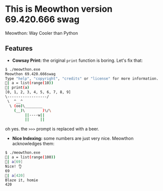 This is Meowthon version 69.420.666 swag
====================================

Meowthon: Way Cooler than Python


## Features
- **Cowsay Print:** the original `print` function is boring. Let's fix that:

```bash
$ ./meowthon.exe
Meowthon 69.420.666swag
Type "help", "copyright", "credits" or "license" for more information.
🍺| a = list(range(10))
🍺| print(a)
[0, 1, 2, 3, 4, 5, 6, 7, 8, 9]
\------------------/
 \  ^__^
  \ (oo)\________
    (__)\        )\/\
         ||----w||
         ||     ||
```
oh yes. the `>>>` prompt is replaced with a beer.

- **Nice Indexing:** some numbers are just very nice. Meowthon acknowledges them:
```bash
$ ./meowthon.exe
🍺| a = list(range(100))
🍺| a[69]
Nice! 👌
69
🍺| a[420]
Blaze it, homie
420
```

